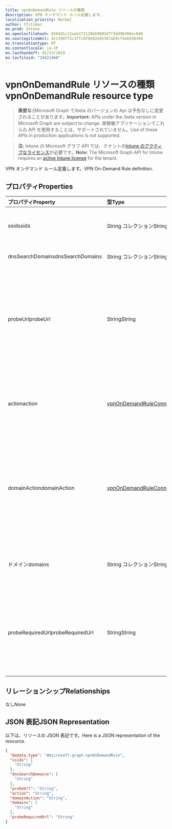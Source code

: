 ```yaml
---
title: vpnOnDemandRule リソースの種類
description: VPN オンデマンド ルール定義します。
localization_priority: Normal
author: tfitzmac
ms.prod: Intune
ms.openlocfilehash: 8164d1c12aeb172120bb9803d7f3dd98366ec948
ms.sourcegitcommit: dcc5907f2c3ffc0f0e82e953b7ab9cf4ab938360
ms.translationtype: MT
ms.contentlocale: ja-JP
ms.lasthandoff: 01/23/2019
ms.locfileid: "29421460"
---
```

# <a name="vpnondemandrule-resource-type"></a><span data-ttu-id="c09e3-103">vpnOnDemandRule リソースの種類</span><span class="sxs-lookup"><span data-stu-id="c09e3-103">vpnOnDemandRule resource type</span></span>

> <span data-ttu-id="c09e3-104">**重要な:**[Microsoft Graph で/beta のバージョンの Api は予告なしに変更されることがあります。</span><span class="sxs-lookup"><span data-stu-id="c09e3-104">**Important:** APIs under the /beta version in Microsoft Graph are subject to change.</span></span> <span data-ttu-id="c09e3-105">実稼働アプリケーションでこれらの API を使用することは、サポートされていません。</span><span class="sxs-lookup"><span data-stu-id="c09e3-105">Use of these APIs in production applications is not supported.</span></span>

> <span data-ttu-id="c09e3-106">**注:** Intune の Microsoft グラフ API では、テナントの[Intune のアクティブなライセンス](https://go.microsoft.com/fwlink/?linkid=839381)が必要です。</span><span class="sxs-lookup"><span data-stu-id="c09e3-106">**Note:** The Microsoft Graph API for Intune requires an [active Intune license](https://go.microsoft.com/fwlink/?linkid=839381) for the tenant.</span></span>

<span data-ttu-id="c09e3-107">VPN オンデマンド ルール定義します。</span><span class="sxs-lookup"><span data-stu-id="c09e3-107">VPN On-Demand Rule definition.</span></span>

## <a name="properties"></a><span data-ttu-id="c09e3-108">プロパティ</span><span class="sxs-lookup"><span data-stu-id="c09e3-108">Properties</span></span>
|<span data-ttu-id="c09e3-109">プロパティ</span><span class="sxs-lookup"><span data-stu-id="c09e3-109">Property</span></span>|<span data-ttu-id="c09e3-110">型</span><span class="sxs-lookup"><span data-stu-id="c09e3-110">Type</span></span>|<span data-ttu-id="c09e3-111">説明</span><span class="sxs-lookup"><span data-stu-id="c09e3-111">Description</span></span>|
|:---|:---|:---|
|<span data-ttu-id="c09e3-112">ssid</span><span class="sxs-lookup"><span data-stu-id="c09e3-112">ssids</span></span>|<span data-ttu-id="c09e3-113">String コレクション</span><span class="sxs-lookup"><span data-stu-id="c09e3-113">String collection</span></span>|<span data-ttu-id="c09e3-114">ネットワーク サービスでは、識別子 (Ssid) を設定します。</span><span class="sxs-lookup"><span data-stu-id="c09e3-114">Network Service Set Identifiers (SSIDs).</span></span>|
|<span data-ttu-id="c09e3-115">dnsSearchDomains</span><span class="sxs-lookup"><span data-stu-id="c09e3-115">dnsSearchDomains</span></span>|<span data-ttu-id="c09e3-116">String コレクション</span><span class="sxs-lookup"><span data-stu-id="c09e3-116">String collection</span></span>|<span data-ttu-id="c09e3-117">DNS ドメインを検索します。</span><span class="sxs-lookup"><span data-stu-id="c09e3-117">DNS Search Domains.</span></span>|
|<span data-ttu-id="c09e3-118">probeUrl</span><span class="sxs-lookup"><span data-stu-id="c09e3-118">probeUrl</span></span>|<span data-ttu-id="c09e3-119">String</span><span class="sxs-lookup"><span data-stu-id="c09e3-119">String</span></span>|<span data-ttu-id="c09e3-120">プローブへの URL です。</span><span class="sxs-lookup"><span data-stu-id="c09e3-120">A URL to probe.</span></span> <span data-ttu-id="c09e3-121">この URL は、正常に場合、リダイレクトには、(HTTP ステータス コード 200 を返す) をフェッチ、この規則に一致します。</span><span class="sxs-lookup"><span data-stu-id="c09e3-121">If this URL is successfully fetched (returning a 200 HTTP status code) without redirection, this rule matches.</span></span>|
|<span data-ttu-id="c09e3-122">action</span><span class="sxs-lookup"><span data-stu-id="c09e3-122">action</span></span>|[<span data-ttu-id="c09e3-123">vpnOnDemandRuleConnectionAction</span><span class="sxs-lookup"><span data-stu-id="c09e3-123">vpnOnDemandRuleConnectionAction</span></span>](../resources/intune-deviceconfig-vpnondemandruleconnectionaction.md)|<span data-ttu-id="c09e3-124">アクションです。</span><span class="sxs-lookup"><span data-stu-id="c09e3-124">Action.</span></span> <span data-ttu-id="c09e3-125">可能な値は、`connect`、`evaluateConnection`、`ignore`、`disconnect` です。</span><span class="sxs-lookup"><span data-stu-id="c09e3-125">Possible values are: `connect`, `evaluateConnection`, `ignore`, `disconnect`.</span></span>|
|<span data-ttu-id="c09e3-126">domainAction</span><span class="sxs-lookup"><span data-stu-id="c09e3-126">domainAction</span></span>|[<span data-ttu-id="c09e3-127">vpnOnDemandRuleConnectionDomainAction</span><span class="sxs-lookup"><span data-stu-id="c09e3-127">vpnOnDemandRuleConnectionDomainAction</span></span>](../resources/intune-deviceconfig-vpnondemandruleconnectiondomainaction.md)|<span data-ttu-id="c09e3-128">ドメインのアクション (アクションは、接続を評価するときにのみ該当する)。</span><span class="sxs-lookup"><span data-stu-id="c09e3-128">Domain Action (Only applicable when Action is evaluate connection).</span></span> <span data-ttu-id="c09e3-129">使用可能な値は、`connectIfNeeded`、`neverConnect` です。</span><span class="sxs-lookup"><span data-stu-id="c09e3-129">Possible values are: `connectIfNeeded`, `neverConnect`.</span></span>|
|<span data-ttu-id="c09e3-130">ドメイン</span><span class="sxs-lookup"><span data-stu-id="c09e3-130">domains</span></span>|<span data-ttu-id="c09e3-131">String コレクション</span><span class="sxs-lookup"><span data-stu-id="c09e3-131">String collection</span></span>|<span data-ttu-id="c09e3-132">(操作は、接続を評価するときにのみ該当する) のドメインです。</span><span class="sxs-lookup"><span data-stu-id="c09e3-132">Domains (Only applicable when Action is evaluate connection).</span></span>|
|<span data-ttu-id="c09e3-133">probeRequiredUrl</span><span class="sxs-lookup"><span data-stu-id="c09e3-133">probeRequiredUrl</span></span>|<span data-ttu-id="c09e3-134">String</span><span class="sxs-lookup"><span data-stu-id="c09e3-134">String</span></span>|<span data-ttu-id="c09e3-135">(操作は、接続を評価し、必要な場合に DomainAction を接続するときにのみ該当する) が必要な Url をプローブします。</span><span class="sxs-lookup"><span data-stu-id="c09e3-135">Probe Required Url (Only applicable when Action is evaluate connection and DomainAction is connect if needed).</span></span>|

## <a name="relationships"></a><span data-ttu-id="c09e3-136">リレーションシップ</span><span class="sxs-lookup"><span data-stu-id="c09e3-136">Relationships</span></span>
<span data-ttu-id="c09e3-137">なし</span><span class="sxs-lookup"><span data-stu-id="c09e3-137">None</span></span>

## <a name="json-representation"></a><span data-ttu-id="c09e3-138">JSON 表記</span><span class="sxs-lookup"><span data-stu-id="c09e3-138">JSON Representation</span></span>
<span data-ttu-id="c09e3-139">以下は、リソースの JSON 表記です。</span><span class="sxs-lookup"><span data-stu-id="c09e3-139">Here is a JSON representation of the resource.</span></span>
<!-- {
  "blockType": "resource",
  "@odata.type": "microsoft.graph.vpnOnDemandRule"
}
-->
``` json
{
  "@odata.type": "#microsoft.graph.vpnOnDemandRule",
  "ssids": [
    "String"
  ],
  "dnsSearchDomains": [
    "String"
  ],
  "probeUrl": "String",
  "action": "String",
  "domainAction": "String",
  "domains": [
    "String"
  ],
  "probeRequiredUrl": "String"
}
```




